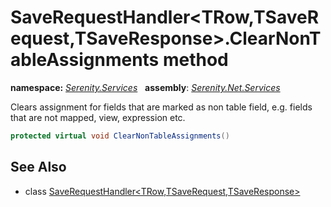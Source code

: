 # SaveRequestHandler&lt;TRow,TSaveRequest,TSaveResponse&gt;.ClearNonTableAssignments method
**namespace:** *[Serenity.Services](../../README.md#serenity.services-namespace)*   **assembly**: *[Serenity.Net.Services](../../README.md)*

Clears assignment for fields that are marked as non table field, e.g. fields that are not mapped, view, expression etc.

```csharp
protected virtual void ClearNonTableAssignments()
```

## See Also

* class [SaveRequestHandler&lt;TRow,TSaveRequest,TSaveResponse&gt;](../SaveRequestHandler-3.md)
